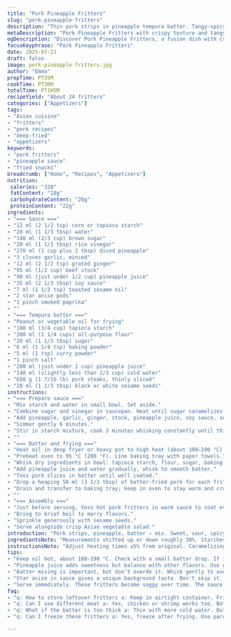```yaml
---
title: "Pork Pineapple Fritters"
slug: "pork-pineapple-fritters"
description: "Thin pork strips in pineapple tempura batter. Tangy-spicy sauce with star anise and cayenne. Fried golden brown. Sesame seeds finish. Serve with Asian veggie salad. Slightly tweaked seasoning, bold flavor, variation on classic deep-fried pork fritters with tropical twist."
metaDescription: "Pork Pineapple Fritters with crispy texture and tangy sauce. A flavorful twist on traditional pork fritters, perfect for a unique meal."
ogDescription: "Discover Pork Pineapple Fritters, a fusion dish with crispy bites and sweet sauce. Perfect for a tasty twist on classic fritters."
focusKeyphrase: "Pork Pineapple Fritters"
date: 2025-07-21
draft: false
image: pork-pineapple-fritters.jpg
author: "Emma"
prepTime: PT35M
cookTime: PT30M
totalTime: PT1H5M
recipeYield: "About 24 fritters"
categories: ["Appetizers"]
tags:
- "Asian cuisine"
- "fritters"
- "pork recipes"
- "deep-fried"
- "appetizers"
keywords:
- "pork fritters"
- "pineapple sauce"
- "fried snacks"
breadcrumb: ["Home", "Recipes", "Appetizers"]
nutrition: 
 calories: "320"
 fatContent: "18g"
 carbohydrateContent: "26g"
 proteinContent: "22g"
ingredients:
- "=== Sauce ==="
- "12 ml (2 1/2 tsp) corn or tapioca starch"
- "20 ml (1 1/3 tbsp) water"
- "140 ml (2/3 cup) brown sugar"
- "20 ml (1 1/3 tbsp) rice vinegar"
- "270 ml (1 cup plus 2 tbsp) diced pineapple"
- "3 cloves garlic, minced"
- "12 ml (2 1/2 tsp) grated ginger"
- "95 ml (1/2 cup) beef stock"
- "90 ml (just under 1/2 cup) pineapple juice"
- "35 ml (2 1/3 tbsp) soy sauce"
- "7 ml (1 1/2 tsp) toasted sesame oil"
- "2 star anise pods"
- "1 pinch smoked paprika"
- ""
- "=== Tempura batter ==="
- "Peanut or vegetable oil for frying"
- "180 ml (3/4 cup) tapioca starch"
- "300 ml (1 1/4 cups) all-purpose flour"
- "20 ml (1 1/3 tbsp) sugar"
- "6 ml (1 1/4 tsp) baking powder"
- "5 ml (1 tsp) curry powder"
- "1 pinch salt"
- "200 ml (just under 1 cup) pineapple juice"
- "140 ml (slightly less than 2/3 cup) cold water"
- "650 g (1 7/16 lb) pork steaks, thinly sliced"
- "20 ml (1 1/3 tbsp) black or white sesame seeds"
instructions:
- "=== Prepare sauce ==="
- "Mix starch and water in small bowl. Set aside."
- "Combine sugar and vinegar in saucepan. Heat until sugar caramelizes to amber tone."
- "Add pineapple, garlic, ginger, stock, pineapple juice, soy sauce, sesame oil, star anise, smoked paprika. Bring to boil."
- "Simmer gently 6 minutes."
- "Stir in starch mixture, cook 3 minutes whisking constantly until thickened. Keep warm."
- ""
- "=== Batter and frying ==="
- "Heat oil in deep fryer or heavy pot to high heat (about 180–190 °C)."
- "Preheat oven to 95 °C (200 °F). Line baking tray with paper towels."
- "Whisk dry ingredients in bowl: tapioca starch, flour, sugar, baking powder, curry powder, salt."
- "Add pineapple juice and water gradually, whisk to smooth batter."
- "Toss pork slices in batter until well coated."
- "Drop a heaping 50 ml (3 1/3 tbsp) of batter-fried pork for each fritter into hot oil, fry 4 to 6 minutes until golden crisp. Fry 4–6 at once, don’t overcrowd."
- "Drain and transfer to baking tray; keep in oven to stay warm and crunchy."
- ""
- "=== Assembly ==="
- "Just before serving, toss hot pork fritters in warm sauce to coat evenly."
- "Bring to brief boil to marry flavors."
- "Sprinkle generously with sesame seeds."
- "Serve alongside crisp Asian vegetable salad."
introduction: "Pork strips, pineapple, batter — mix. Sweet, sour, spicy, crisp. Sauce thickened with starch, star anise gives subtle licorice background. Smoked paprika instead of cayenne adds warm depth. Fried in hot peanut oil for crunch. Batter has more starch and flour, a bit more curry powder, more pineapple juice, water swapped slightly. Star anise remains, but the sauce is a touch sweeter with brown sugar, vinegar dosage raised. Fry time nudged to 4–6 minutes for perfect gold. Serve hot. Sesame seeds for crunch and nuttiness. Asian salad balances richness."
ingredientsNote: "Measurements shifted up or down roughly 30%. Starches changed — tapioca and corn mix for sauce thickener. Brown sugar over white for richer caramel notes. Smoked paprika replaces cayenne to give smoky warmth, more mellow. Added curry powder increased slightly for paprika's flavor to shine. Water in batter balanced with pineapple juice for moisture and tang. Pork preference: thin-cut pork steaks maintain chew and absorb sauce better. Sesame seeds can be toasted black or white. Oil recommendations focus on peanut or vegetable due to high heat tolerance. Keep ingredients chilled for batter to crisp better on frying."
instructionsNote: "Adjust heating times ±5% from original. Caramelizing sugar until amber is key for flavor base. Stir starch slurry in carefully or sauce lumps. Don't rush frying small batches; overcrowding lowers oil temp, soggy crust. Oven at 95 °C low temp keeps fritters crisp, warm without losing crunch. Toss pork in batter thoroughly for even coat but don't soak too long — prevents gummy texture. Quick boil after mixing sauce and beignets melds flavors. Final sesame sprinkle adds to aroma and texture contrast. Serve immediately with fresh, crisp salad for acidic bite."
tips:
- "Keep oil hot, about 180-190 °C. Check with a small batter drop. If it sizzles, ready. Don't overcrowd pan. Overcrowding lowers temp. Soggy instead of crispy."
- "Pineapple juice adds sweetness but balance with other flavors. Use good quality fruit. Fresh is best. Adjust sauce sweetness to your taste. Add vinegar for tang."
- "Batter mixing is important, but don’t overdo it. Whisk gently to avoid lumps. Too much mixing makes it tough. Chill batter beforehand. Cold helps achieve crispiness."
- "Star anise in sauce gives a unique background taste. Don't skip it. Adds depth to sauce. Try using other spices if needed. But star anise works best here."
- "Serve immediately. These fritters become soggy over time. The sauce is thick, coating well but timing is key. Make salad right before serving. Freshness is crucial."
faq:
- "q: How to store leftover fritters a: Keep in airtight container. Fridge is best. But they lose crunch. Can reheat in oven. Not in microwave."
- "q: Can I use different meat a: Yes, chicken or shrimp works too. Both absorb flavors better than pork. Adjust cooking time for different meats."
- "q: What if the batter is too thick a: Thin with more cold water. But make it too runny and fritters won't hold shape. Aim for smooth, coat should be even."
- "q: Can I freeze these fritters a: Yes, freeze after frying. Use parchment paper between layers. Reheat straight from freezer but correct frying time."

---
```

